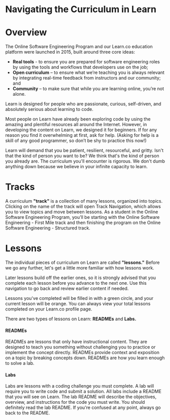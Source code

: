 # Navigating the Curriculum in Learn

# Overview
The Online Software Engineering Program and our Learn.co education platform were launched in 2015, built around three core ideas: 
* **Real tools** - to ensure you are prepared for software engineering roles by using the tools and workflows that developers use on the job; 
* **Open curriculum** – to ensure what we’re teaching you is always relevant by integrating real-time feedback from instructors and our community; and
* **Community** – to make sure that while you are learning online, you’re not alone. 

Learn is designed for people who are passionate, curious, self-driven, and absolutely serious about learning to code. 

Most people on Learn have already been exploring code by using the amazing and plentiful resources all around the Internet. However, in developing the content on Learn, we designed it for beginners. If for any reason you find it overwhelming at first, ask for help.  (Asking for help is a skill of any good programmer, so don’t be shy to practice this now!)

Learn will demand that you be patient, resilient, resourceful, and gritty. Isn't that the kind of person you want to be? We think that's the kind of person you already are. The curriculum you'll encounter is rigorous. We don't dumb anything down because we believe in your infinite capacity to learn.

# Tracks
A curriculum **"track"** is a collection of many lessons, organized into topics. Clicking on the name of the track will open Track Navigation, which allows you to view topics and move between lessons.  As a student in the Online Software Engineering Program, you’ll be starting with the Online Software Engineering - First Mile track and then finishing the program on the Online Software Engineering - Structured track.

# Lessons
The individual pieces of curriculum on Learn are called **"lessons."** Before we go any further, let's get a little more familiar with how lessons work.

Later lessons build off the earlier ones, so it is strongly advised that you complete each lesson before you advance to the next one. Use this navigation to go back and review earlier content if needed.

Lessons you've completed will be filled in with a green circle, and your current lesson will be orange. You can always view your total lessons completed on your Learn.co profile page.

There are two types of lessons on Learn: **READMEs** and **Labs.**

#### **READMEs**
READMEs are lessons that only have instructional content. They are designed to teach you something without challenging you to practice or implement the concept directly. READMEs provide context and exposition on a topic by breaking concepts down. READMEs are how you learn enough to solve a lab.

#### **Labs** 
Labs are lessons with a coding challenge you must complete. A lab will require you to write code and submit a solution. All labs include a README that you will see on Learn. The lab README will describe the objectives, overview, and instructions for the code you must write. You should definitely read the lab README. If you're confused at any point, always go back to the README.
